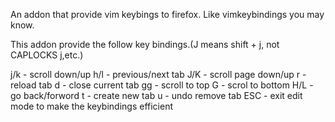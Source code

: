 An addon that provide vim keybings to firefox. Like vimkeybindings you may know.

This addon provide the follow key bindings.(J means shift + j, not CAPLOCKS j,etc.)

j/k - scroll down/up
h/l - previous/next tab
J/K - scroll page down/up
r - reload tab
d - close current tab
gg - scroll to top
G - scrol to bottom
H/L - go back/forword
t - create new tab
u - undo remove tab
ESC - exit edit mode to make the keybindings efficient
